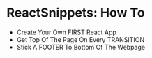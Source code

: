 # ReactSnippets: How To


* Create Your Own FIRST React App
* Get Top Of The Page On Every TRANSITION
* Stick A FOOTER To Bottom Of The Webpage
